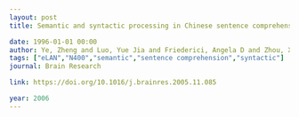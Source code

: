 ```yaml
---
layout: post
title: Semantic and syntactic processing in Chinese sentence comprehension - Evidence from event-related potentials

date: 1996-01-01 00:00
author: Ye, Zheng and Luo, Yue Jia and Friederici, Angela D and Zhou, Xiaolin
tags: ["eLAN","N400","semantic","sentence comprehension","syntactic"]
journal: Brain Research

link: https://doi.org/10.1016/j.brainres.2005.11.085

year: 2006
---
```



